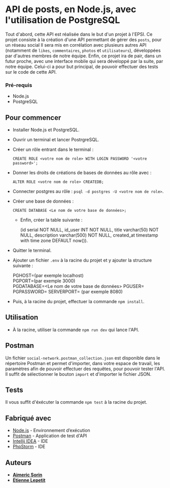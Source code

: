 # API de posts, en Node.js, avec l'utilisation de PostgreSQL

Tout d'abord, cette API est réalisée dans le but d'un projet à l'EPSI.
Ce projet consiste à la création d'une API permettant de gérer des `posts`, pour un réseau social
Il sera mis en corrélation avec plusieurs autres API (notamment de `likes`, `commentaires`, `photos` 
et `utilisateurs`), développées par d'autres membres de notre équipe. Enfin, ce projet ira de pair, dans un
futur proche, avec une interface mobile qui sera développé par la suite, par notre équipe.
Celui-ci a pour but principal, de pouvoir effectuer des tests sur le code de cette API.

### Pré-requis

- Node.js
- PostgreSQL

## Pour commencer 

- Installer Node.js et PostgreSQL.

- Ouvrir un terminal et lancer PostrgreSQL.
- Créer un rôle entrant dans le terminal :  


      CREATE ROLE <votre nom de role> WITH LOGIN PASSWORD '<votre password>';
- Donner les droits de créations de bases de données au rôle avec :


      ALTER ROLE <votre nom de role> CREATEDB;
- Connecter postgres au rôle : `psql -d postgres -U <votre nom de role>`.
- Créer une base de données :


      CREATE DATABASE <Le nom de votre base de données>;
  - Enfin, créer la table suivante :  
  

    (id serial NOT NULL,
    id_user INT NOT NULL,
    title varchar(50) NOT NULL,
    description varchar(500) NOT NULL,
    created_at timestamp with time zone DEFAULT now()).

- Quitter le terminal.
- Ajouter un fichier `.env` à la racine du projet et y ajouter la structure suivante :



    PGHOST=<votre host>(par exemple localhost)  
    PGPORT=<votre port>(par exemple 3000)  
    PGDATABASE=<Le nom de votre base de données> 
    PGUSER=<votre nom de role>
    PGPASSWORD=<votre password>
    SERVERPORT=<votre port serveur> (par exemple 8080)
- Puis, à la racine du projet, effectuer la commande `npm install`.


## Utilisation

- À la racine, utiliser la commande `npm run dev` qui lance l'API.

## Postman

Un fichier `social-network.postman_collection.json` est disponible dans le répertoire Postman
et permet d'importer, dans votre espace de travail, les paramètres afin de pouvoir effectuer des
requêtes, pour pouvoir tester l'API. Il suffit de sélectionner le bouton `import` et d'importer 
le fichier JSON. 

## Tests

Il vous suffit d'éxécuter la commande `npm test` à la racine du projet.

## Fabriqué avec

* [Node.js](https://nodejs.org/fr/) - Environnement d’exécution
* [Postman](https://www.postman.com/) - Application de test d'API
* [Intellij IDEA](https://www.jetbrains.com/fr-fr/idea/) - IDE
* [PhpStorm](https://www.jetbrains.com/fr-fr/phpstorm/) - IDE

## Auteurs
* **[Aimeric Sorin](https://github.com/EtienneLep)**
* **[Etienne Lepetit](https://github.com/aimeric-sr)**


